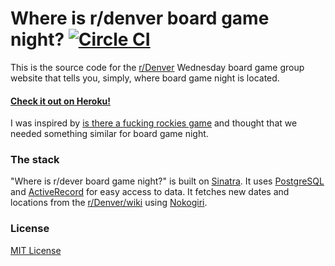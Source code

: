 # Where is r/denver board game night? [![Circle CI](https://circleci.com/gh/trayo/where_is_denver_board_game_night.svg?style=svg)](https://circleci.com/gh/trayo/where_is_denver_board_game_night)

This is the source code for the [r/Denver](http://www.reddit.com/r/Denver/)
Wednesday board game group website that tells you, simply, where board game night
is located.

#### [Check it out on Heroku!](https://whereisdenverboardgamenight.herokuapp.com/)

I was inspired by [is there a fucking rockies game](https://github.com/baer/isThereAFuckingGame)
and thought that we needed something similar for board game night.

### The stack

"Where is r/dever board game night?" is built on [Sinatra](http://www.sinatrarb.com/).
It uses [PostgreSQL](http://www.postgresql.org/) and
[ActiveRecord](https://github.com/janko-m/sinatra-activerecord) for easy access to data.
It fetches new dates and locations from the [r/Denver/wiki](http://www.reddit.com/r/Denver/wiki/wednesdaymeetup)
using [Nokogiri](http://www.nokogiri.org/).

### License

[MIT License](http://opensource.org/licenses/MIT)
